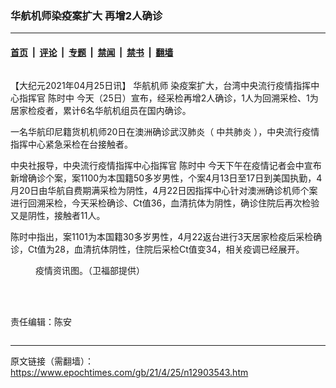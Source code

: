 ### 华航机师染疫案扩大 再增2人确诊

---

#### [首页](../../../..?n12903543) &nbsp;|&nbsp; [评论](../../../../../epoch-comment?n12903543) &nbsp;|&nbsp; [专题](../../../../../epoch-special?n12903543) &nbsp;|&nbsp; [禁闻](../../../../../epoch-news?n12903543) &nbsp;|&nbsp; [禁书](../../../../../books?n12903543) &nbsp;|&nbsp; [翻墙](https://github.com/gfw-breaker/nogfw/blob/master/README.md?n12903543)


<div class="column" id="artbody" itemprop="articleBody">
 <!-- article content begin -->
 <p>
  【大纪元2021年04月25日讯】
  <ok href="https://www.epochtimes.com/gb/tag/%E5%8D%8E%E8%88%AA%E6%9C%BA%E5%B8%88.html">
   华航机师
  </ok>
  染疫案扩大，台湾中央流行疫情指挥中心指挥官
  <ok href="https://www.epochtimes.com/gb/tag/%E9%99%88%E6%97%B6%E4%B8%AD.html">
   陈时中
  </ok>
  今天（25日）宣布，经采检再增2人确诊，1人为回溯采检、1为居家检疫者，累计6名华航机组员在国内确诊。
 </p>
 <p>
  一名华航印尼籍货机机师20日在澳洲确诊武汉肺炎（
  <ok href="https://www.epochtimes.com/gb/tag/%E4%B8%AD%E5%85%B1%E8%82%BA%E7%82%8E.html">
   中共肺炎
  </ok>
  ），中央流行疫情指挥中心紧急采检在台接触者。
 </p>
 <p>
  中央社报导，中央流行疫情指挥中心指挥官
  <ok href="https://www.epochtimes.com/gb/tag/%E9%99%88%E6%97%B6%E4%B8%AD.html">
   陈时中
  </ok>
  今天下午在疫情记者会中宣布新增确诊个案，案1100为本国籍50多岁男性，个案4月13日至17日到美国执勤，4月20日由华航自费期满采检为阴性，4月22日因指挥中心针对澳洲确诊机师个案进行回溯采检，今天采检确诊、Ct值36，血清抗体为阴性，确诊住院后再次检验又是阴性，接触者11人。
 </p>
 <p>
  陈时中指出，案1101为本国籍30多岁男性，4月22返台进行3天居家检疫后采检确诊，Ct值为28，血清抗体阴性，住院后采检Ct值变34，相关疫调已经展开。
 </p>
 <figure aria-describedby="caption-attachment-12903606" class="wp-caption aligncenter" id="attachment_12903606" style="width: 600px">
  <ok href="https://i.epochtimes.com/assets/uploads/2021/04/id12903606-176927241_1865267063639703_3896830375971400502_n.jpeg" target="_blank">
   <img alt="" class="size-large wp-image-12903606" src="https://i.epochtimes.com/assets/uploads/2021/04/id12903606-176927241_1865267063639703_3896830375971400502_n-600x849.jpeg"/>
  </ok>
  <br/><figcaption class="wp-caption-text" id="caption-attachment-12903606">
   疫情资讯图。（卫福部提供）
  </figcaption><br/>
 </figure><br/>
 <p style="text-align: center; clear:both;">
  <div class="video_fit_container">
  </div>
 </p>
 <p>
  责任编辑：陈安
 </p>
 <!-- article content end -->
</div>


---

原文链接（需翻墙）：https://www.epochtimes.com/gb/21/4/25/n12903543.htm